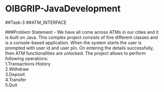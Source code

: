 # OIBGRIP-JavaDevelopment
##Task-3 
##ATM_INTERFACE

###Problem Statement - 
We have all come across ATMs in our cities and it is built on Java. This complex project consists of five different classes and is a console-based application. When the system starts the user is prompted with user id and user pin. On entering the details successfully, then ATM functionalities	are unlocked. The project allows to perform following operations:	
1.Transactions History	
2.Withdraw	
3.Deposit	
4.Transfer	
5.Quit	
